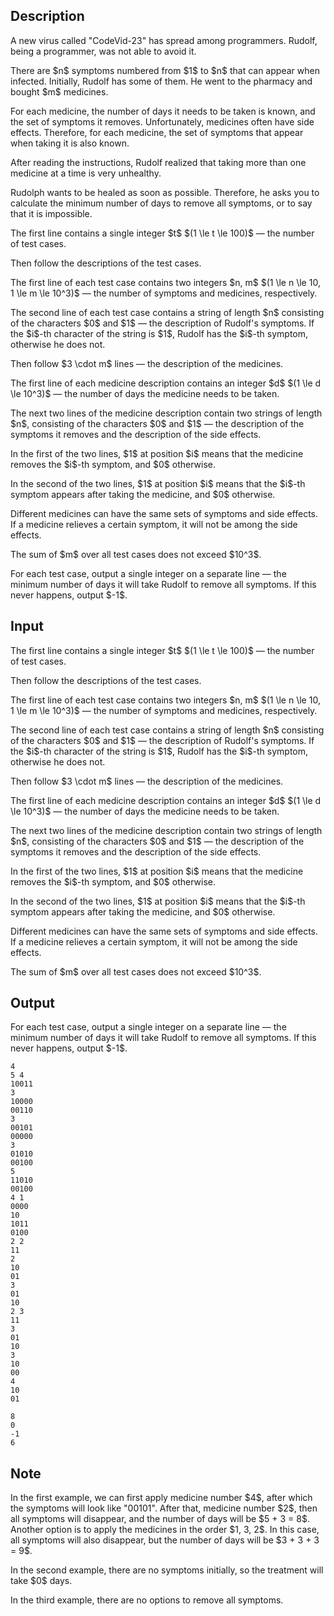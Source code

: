 ## Description

<div><p>A new virus called "CodeVid-23" has spread among programmers. Rudolf, being a programmer, was not able to avoid it.</p><p>There are $n$ symptoms numbered from $1$ to $n$ that can appear when infected. Initially, Rudolf has some of them. He went to the pharmacy and bought $m$ medicines.</p><p>For each medicine, the number of days it needs to be taken is known, and the set of symptoms it removes. Unfortunately, medicines often have side effects. Therefore, for each medicine, the set of symptoms that appear when taking it is also known.</p><p>After reading the instructions, Rudolf realized that taking more than one medicine at a time is very unhealthy.</p><p>Rudolph wants to be healed as soon as possible. Therefore, he asks you to calculate the minimum number of days to remove all symptoms, or to say that it is impossible.</p></div><div class="input-specification"><p>The first line contains a single integer $t$ $(1 \le t \le 100)$ — the number of test cases.</p><p>Then follow the descriptions of the test cases.</p><p>The first line of each test case contains two integers $n, m$ $(1 \le n \le 10, 1 \le m \le 10^3)$ — the number of symptoms and medicines, respectively.</p><p>The second line of each test case contains a string of length $n$ consisting of the characters $0$ and $1$ — the description of Rudolf's symptoms. If the $i$-th character of the string is $1$, Rudolf has the $i$-th symptom, otherwise he does not.</p><p>Then follow $3 \cdot m$ lines — the description of the medicines.</p><p>The first line of each medicine description contains an integer $d$ $(1 \le d \le 10^3)$ — the number of days the medicine needs to be taken.</p><p>The next two lines of the medicine description contain two strings of length $n$, consisting of the characters $0$ and $1$ — the description of the symptoms it removes and the description of the side effects.</p><p>In the first of the two lines, $1$ at position $i$ means that the medicine removes the $i$-th symptom, and $0$ otherwise.</p><p>In the second of the two lines, $1$ at position $i$ means that the $i$-th symptom appears after taking the medicine, and $0$ otherwise.</p><p>Different medicines can have the same sets of symptoms and side effects. If a medicine relieves a certain symptom, it will not be among the side effects.</p><p>The sum of $m$ over all test cases does not exceed $10^3$.</p></div><div class="output-specification"><p>For each test case, output a single integer on a separate line — the minimum number of days it will take Rudolf to remove all symptoms. If this never happens, output $-1$.</p></div>

## Input

<p>The first line contains a single integer $t$ $(1 \le t \le 100)$ — the number of test cases.</p><p>Then follow the descriptions of the test cases.</p><p>The first line of each test case contains two integers $n, m$ $(1 \le n \le 10, 1 \le m \le 10^3)$ — the number of symptoms and medicines, respectively.</p><p>The second line of each test case contains a string of length $n$ consisting of the characters $0$ and $1$ — the description of Rudolf's symptoms. If the $i$-th character of the string is $1$, Rudolf has the $i$-th symptom, otherwise he does not.</p><p>Then follow $3 \cdot m$ lines — the description of the medicines.</p><p>The first line of each medicine description contains an integer $d$ $(1 \le d \le 10^3)$ — the number of days the medicine needs to be taken.</p><p>The next two lines of the medicine description contain two strings of length $n$, consisting of the characters $0$ and $1$ — the description of the symptoms it removes and the description of the side effects.</p><p>In the first of the two lines, $1$ at position $i$ means that the medicine removes the $i$-th symptom, and $0$ otherwise.</p><p>In the second of the two lines, $1$ at position $i$ means that the $i$-th symptom appears after taking the medicine, and $0$ otherwise.</p><p>Different medicines can have the same sets of symptoms and side effects. If a medicine relieves a certain symptom, it will not be among the side effects.</p><p>The sum of $m$ over all test cases does not exceed $10^3$.</p>

## Output

<p>For each test case, output a single integer on a separate line — the minimum number of days it will take Rudolf to remove all symptoms. If this never happens, output $-1$.</p>





```input1|2,3,4,5,6,7,8,9,10,11,12,13,14,15,21,22,23,24,25,26,27,28
4
5 4
10011
3
10000
00110
3
00101
00000
3
01010
00100
5
11010
00100
4 1
0000
10
1011
0100
2 2
11
2
10
01
3
01
10
2 3
11
3
01
10
3
10
00
4
10
01
```




```output1
8
0
-1
6
```



## Note

<p>In the first example, we can first apply medicine number $4$, after which the symptoms will look like "00101". After that, medicine number $2$, then all symptoms will disappear, and the number of days will be $5 + 3 = 8$. Another option is to apply the medicines in the order $1, 3, 2$. In this case, all symptoms will also disappear, but the number of days will be $3 + 3 + 3 = 9$.</p><p>In the second example, there are no symptoms initially, so the treatment will take $0$ days.</p><p>In the third example, there are no options to remove all symptoms.</p>
